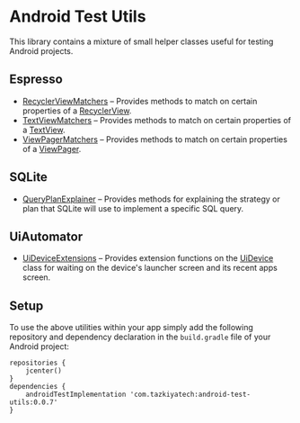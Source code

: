 # Android Test Utils

This library contains a mixture of small helper classes useful for testing Android projects.

## Espresso

* [RecyclerViewMatchers](library/src/main/java/com/tazkiyatech/utils/espresso/RecyclerViewMatchers.kt) – Provides methods to match on certain properties of a [RecyclerView](https://developer.android.com/reference/kotlin/androidx/recyclerview/widget/RecyclerView).
* [TextViewMatchers](library/src/main/java/com/tazkiyatech/utils/espresso/TextViewMatchers.kt) – Provides methods to match on certain properties of a [TextView](https://developer.android.com/reference/android/widget/TextView).
* [ViewPagerMatchers](library/src/main/java/com/tazkiyatech/utils/espresso/ViewPagerMatchers.kt) – Provides methods to match on certain properties of a [ViewPager](https://developer.android.com/reference/kotlin/androidx/viewpager/widget/ViewPager).

## SQLite

* [QueryPlanExplainer](library/src/main/java/com/tazkiyatech/utils/sqlite/QueryPlanExplainer.java) – Provides methods for explaining the strategy or plan that SQLite will use to implement a specific SQL query.

## UiAutomator

* [UiDeviceExtensions](library/src/main/java/com/tazkiyatech/utils/uiautomator/UiDeviceExtensions.kt) – Provides extension functions on the [UiDevice](https://developer.android.com/reference/androidx/test/uiautomator/UiDevice) class for waiting on the device's launcher screen and its recent apps screen.

## Setup

To use the above utilities within your app simply add the following repository and dependency declaration in the `build.gradle` file of your Android project:
 
    repositories {
        jcenter()
    }
    dependencies {
        androidTestImplementation 'com.tazkiyatech:android-test-utils:0.0.7'
    }
